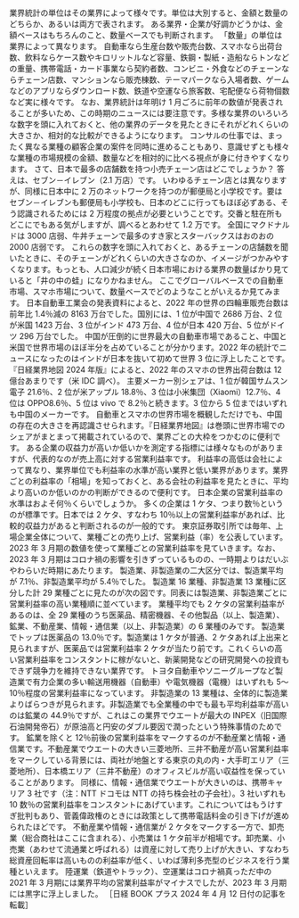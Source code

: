 ###

業界統計の単位はその業界によって様々です。単位は大別すると、金額と数量のどちらか、あるいは両方で表されます。
ある業界・企業が好調かどうかは、金額ベースはもちろんのこと、数量ベースでも判断されます。
「数量」の単位は業界によって異なります。
自動車なら生産台数や販売台数、スマホなら出荷台数、飲料ならケース数やキロリットルなど容量、鉄鋼・製紙・造船ならトンなどの重量、携帯電話・カード事業なら契約者数、コンビニ・外食などのチェーンならチェーン店数、マンションなら販売棟数、テーマパークなら入場者数、ゲームなどのアプリならダウンロード数、鉄道や空運なら旅客数、宅配便なら荷物個数など実に様々です。
なお、業界統計は年明け 1 月ごろに前年の数値が発表されることが多いため、この時期のニュースには要注意です。多様な業界のいろいろな数字を頭に入れておくと、他の業界のデータを見たときにそれがどれくらいの大きさか、相対的な比較ができるようになります。
コンサルの仕事では、まったく異なる業種の顧客企業の案件を同時に進めることもあり、意識せずとも様々な業種の市場規模の金額、数量などを相対的に比べる視点が身に付きやすくなります。
さて、日本で最多の店舗数を持つ小売チェーン店はどこでしょうか？
答えは、セブン－イレブン（2.1 万店）です。
いわゆるチェーン店とは異なりますが、同様に日本中に 2 万のネットワークを持つのが郵便局と小学校です。要はセブン－イレブンも郵便局も小学校も、日本のどこに行ってもほぼ必ずある、そう認識されるためには 2 万程度の拠点が必要ということです。交番と駐在所もどこにでもある気がしますが、調べるとあわせて 1.2 万です。
全国にマクドナルドは 3000 店弱、牛丼チェーンで最多のすき家とスターバックスはおのおの 2000 店弱です。
これらの数字を頭に入れておくと、あるチェーンの店舗数を聞いたときに、そのチェーンがどれくらいの大きさなのか、イメージがつかみやすくなります。もっとも、人口減少が続く日本市場における業界の数量ばかり見ていると「井の中の蛙」になりかねません。
ここでグローバルベースでの自動車市場、スマホ市場について、数量ベースでどのようなことがいえるか見てみます。
日本自動車工業会の発表資料によると、2022 年の世界の四輪車販売台数は前年比 1.4％減の 8163 万台でした。国別には、1 位が中国で 2686 万台、2 位が米国 1423 万台、3 位がインド 473 万台、4 位が日本 420 万台、5 位がドイツ 296 万台でした。
中国が圧倒的に世界最大の自動車市場であること、中国と米国で世界市場のほぼ半分を占めていることが分かります。2022 年の統計でニュースになったのはインドが日本を抜いて初めて世界 3 位に浮上したことです。
『日経業界地図 2024 年版』によると、2022 年のスマホの世界出荷台数は 12 億台あまりです（米 IDC 調べ）。
主要メーカー別シェアは、1 位が韓国サムスン電子 21.6％、2 位が米アップル 18.8％、3 位は小米集団（Xiaomi）12.7％、4 位は OPPO8.6％、5 位は vivo で 8.2％と続きます。3 位から 5 位まではいずれも中国のメーカーです。
自動車とスマホの世界市場を概観しただけでも、中国の存在の大きさを再認識させられます。『日経業界地図』は巻頭に世界市場でのシェアがまとまって掲載されているので、業界ごとの大枠をつかむのに便利です。
ある企業の収益力が高いか低いかを測定する指標には様々なものがありますが、代表的なのが売上高に対する営業利益率です。
利益率の高低は会社によって異なり、業界単位でも利益率の水準が高い業界と低い業界があります。業界ごとの利益率の「相場」を知っておくと、ある会社の利益率を見たときに、平均より高いのか低いのかの判断ができるので便利です。
日本企業の営業利益率の水準はおよそ何％くらいでしょうか。
多くの企業は 1 ケタ、つまり数％というのが標準です。日本では 2 ケタ、すなわち 10％以上の営業利益率があれば、比較的収益力があると判断されるのが一般的です。
東京証券取引所では毎年、上場企業全体について、業種ごとの売り上げ、営業利益（率）を公表しています。2023 年 3 月期の数値を使って業種ごとの営業利益率を見ていきます。なお、2023 年 3 月期はコロナ禍の影響を引きずっているものの、一時期よりはだいぶやわらいだ時期にあたります。
製造業、非製造業の二大区分では、製造業平均が 7.1％、非製造業平均が 5.4％でした。
製造業 16 業種、非製造業 13 業種に区分した計 29 業種ごとに見たのが次の図です。同表には製造業、非製造業ごとに営業利益率の高い業種順に並べています。
業種平均でも 2 ケタの営業利益率があるのは、全 29 業種のうち医薬品、精密機器、その他製品（以上、製造業）、鉱業、不動産業、情報・通信業（以上、非製造業）の 6 業種のみです。
製造業でトップは医薬品の 13.0％です。製造業は 1 ケタが普通、2 ケタあれば上出来と見られますが、医薬品では営業利益率 2 ケタが当たり前です。これくらいの高い営業利益率をコンスタントに稼がないと、新薬開発などの研究開発への投資もできず競争力を維持できない業界です。
トヨタ自動車やソニーグループなど製造業で有力企業の多い輸送用機器（自動車）や電気機器（電機）はいずれも 5〜10％程度の営業利益率になっています。
非製造業の 13 業種は、全体的に製造業よりばらつきが見られます。非製造業でも全業種の中でも最も平均利益率が高いのは鉱業の 44.9％ですが、これはこの業界でウエートが最大の INPEX（旧国際石油開発帝石）が原油高と円安のダブル要因で潤ったという特殊事情のためです。
鉱業を除くと 12％前後の営業利益率をマークするのが不動産業と情報・通信業です。不動産業でウエートの大きい三菱地所、三井不動産が高い営業利益率をマークしている背景には、両社が地盤とする東京の丸の内・大手町エリア（三菱地所）、日本橋エリア（三井不動産）のオフィスビルが高い収益性を保っていることがあります。
同様に、情報・通信業でウエートが大きいのは、携帯キャリア 3 社です（注：NTT ドコモは NTT の持ち株会社の子会社）。3 社いずれも 10 数％の営業利益率をコンスタントにあげています。これについてはもうけすぎ批判もあり、菅義偉政権のときには政策として携帯電話料金の引き下げが進められたほどです。
不動産業や情報・通信業が 2 ケタをマークする一方で、卸売業（総合商社はここに含まれる）、小売業は 1 ケタ前半が相場です。卸売業、小売業（あわせて流通業と呼ばれる）は資産に対して売り上げが大きい、すなわち総資産回転率は高いものの利益率が低く、いわば薄利多売型のビジネスを行う業種といえます。
陸運業（鉄道やトラック）、空運業はコロナ禍真っただ中の 2021 年 3 月期には業界平均の営業利益率がマイナスでしたが、2023 年 3 月期には黒字に浮上しました。
［日経 BOOK プラス 2024 年 4 月 12 日付の記事を転載］
